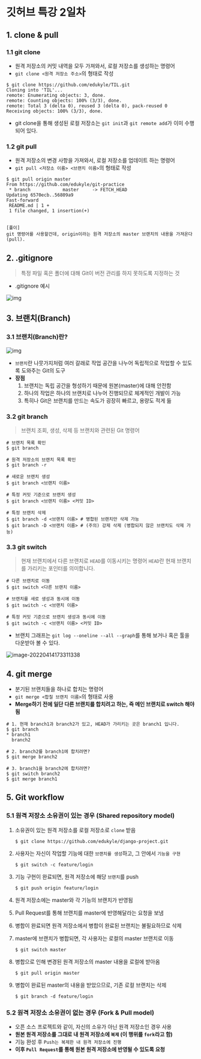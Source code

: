 # 깃허브 특강 2일차

## 1. clone & pull

### 1.1 git clone

- 원격 저장소의 커밋 내역을 모두 가져와서, 로컬 저장소를 생성하는 명령어
- `git clone <원격 저장소 주소>`의 형태로 작성

```
$ git clone https://github.com/edukyle/TIL.git
Cloning into 'TIL'...
remote: Enumerating objects: 3, done.
remote: Counting objects: 100% (3/3), done.
remote: Total 3 (delta 0), reused 3 (delta 0), pack-reused 0
Receiving objects: 100% (3/3), done.
```

- git clone을 통해 생성된 로컬 저장소는 `git init`과 `git remote add`가 이미 수행되어 있다.

### 1.2 git pull

- 원격 저장소의 변경 사항을 가져와서, 로컬 저장소를 업데이트 하는 명령어
- `git pull <저장소 이름> <브랜치 이름>`의 형태로 작성

```
$ git pull origin master
From https://github.com/edukyle/git-practice
 * branch            master     -> FETCH_HEAD
Updating 6570ecb..56809a9
Fast-forward
 README.md | 1 +
 1 file changed, 1 insertion(+)


[풀이]
git 명령어를 사용할건데, origin이라는 원격 저장소의 master 브랜치의 내용을 가져온다(pull).
```



## 2. .gitignore

> 특정 파일 혹은 폴더에 대해 Git이 버전 관리를 하지 못하도록 지정하는 것

- .gitignore 예시

![img](https://hphk.notion.site/image/https%3A%2F%2Fs3-us-west-2.amazonaws.com%2Fsecure.notion-static.com%2Ffd7bd601-9433-418a-b08e-7b027db9a301%2FUntitled.png?table=block&id=26ab9b0d-1b59-48e3-9c60-b3f8f15fee87&spaceId=daa2d103-3ecd-4519-8c30-4f55e74c7ef4&width=1060&userId=&cache=v2)



## 3. 브랜치(Branch)

### 3.1 브랜치(Branch)란?

![img](https://blog.kakaocdn.net/dn/t3Ih1/btqFvuOfQFZ/HrlGV5obNZ9NNRmOnEbkok/img.png)

- `브랜치`란 나뭇가지처럼 여러 갈래로 작업 공간을 나누어 독립적으로 작업할 수 있도록 도와주는 Git의 도구
- **장점**
  1. 브랜치는 독립 공간을 형성하기 때문에 원본(master)에 대해 안전함
  2. 하나의 작업은 하나의 브랜치로 나누어 진행되므로 체계적인 개발이 가능
  3. 특히나 Git은 브랜치를 만드는 속도가 굉장히 빠르고, 용량도 적게 듦

### 3.2  git branch

> 브랜치 조회, 생성, 삭제 등 브랜치와 관련된 Git 명령어

```
# 브랜치 목록 확인
$ git branch

# 원격 저장소의 브랜치 목록 확인
$ git branch -r

# 새로운 브랜치 생성
$ git branch <브랜치 이름>

# 특정 커밋 기준으로 브랜치 생성
$ git branch <브랜치 이름> <커밋 ID>

# 특정 브랜치 삭제
$ git branch -d <브랜치 이름> # 병합된 브랜치만 삭제 가능
$ git branch -D <브랜치 이름> # (주의) 강제 삭제 (병합되지 않은 브랜치도 삭제 가능)
```

### 3.3 git switch

> 현재 브랜치에서 다른 브랜치로 `HEAD`를 이동시키는 명령어 `HEAD`란 현재 브랜치를 가리키는 포인터를 의미합니다.

```
# 다른 브랜치로 이동
$ git switch <다른 브랜치 이름>

# 브랜치를 새로 생성과 동시에 이동
$ git switch -c <브랜치 이름>

# 특정 커밋 기준으로 브랜치 생성과 동시에 이동
$ git switch -c <브랜치 이름> <커밋 ID>
```

- 브랜치 그래프는 `git log --oneline --all --graph`를 통해 보거나 혹은 툴을 다운받아 볼 수 있다.

![image-20220414173311338](C:\Users\hoon3\AppData\Roaming\Typora\typora-user-images\image-20220414173311338.png)

## 4. git merge

- 분기된 브랜치들을 하나로 합치는 명령어
- `git merge <합칠 브랜치 이름>`의 형태로 사용
- **Merge하기 전에 일단 다른 브랜치를 합치려고 하는, 즉 메인 브랜치로 switch 해야됨**

```
# 1. 현재 branch1과 branch2가 있고, HEAD가 가리키는 곳은 branch1 입니다.
$ git branch
* branch1
  branch2

# 2. branch2를 branch1에 합치려면?
$ git merge branch2

# 3. branch1을 branch2에 합치려면?
$ git switch branch2
$ git merge branch1
```



## 5. Git workflow

### 5.1 원격 저장소 소유권이 있는 경우 (Shared repository model)

1. 소유권이 있는 원격 저장소를 로컬 저장소로 `clone` 받음

   ```
   $ git clone https://github.com/edukyle/django-project.git
   ```

2. 사용자는 자신이 작업할 기능에 대한 `브랜치를 생성`하고, 그 안에서 `기능을 구현`

   ```
   $ git switch -c feature/login
   ```

3. 기능 구현이 완료되면, 원격 저장소에 해당 `브랜치`를 push

   ```
   $ git push origin feature/login
   ```

4. 원격 저장소에는 master와 각 기능의 브랜치가 반영됨

5. Pull Request를 통해 브랜치를 master에 반영해달라는 요청을 보냄

6. 병합이 완료되면 원격 저장소에서 병합이 완료된 브랜치는 불필요하므로 삭제

7. master에 브랜치가 병합되면, 각 사용자는 로컬의 master 브랜치로 이동

   ```
   $ git switch master
   ```

8. 병합으로 인해 변경된 원격 저장소의 master 내용을 로컬에 받아옴

   ```
   $ git pull origin master
   ```

9. 병합이 완료된 master의 내용을 받았으므로, 기존 로컬 브랜치는 삭제

   ```
   $ git branch -d feature/login
   ```



### 5.2 원격 저장소 소유권이 없는 경우 (Fork & Pull model)

- 오픈 소스 프로젝트와 같이, 자신의 소유가 아닌 원격 저장소인 경우 사용
- **원본 원격 저장소를 그대로 내 원격 저장소에 `복제` (이 행위를 `fork`라고 함)**
- 기능 완성 후 `Push는 복제한 내 원격 저장소에 진행`
- **이후 `Pull Request`를 통해 원본 원격 저장소에 반영될 수 있도록 요청**







